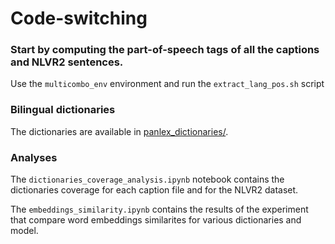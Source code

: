 # Code-switching

### Start by computing the part-of-speech tags of all the captions and NLVR2 sentences.

Use the `multicombo_env` environment and run the `extract_lang_pos.sh` script

### Bilingual dictionaries

The dictionaries are available in [panlex_dictionaries/](panlex_dictionaries).

### Analyses

The `dictionaries_coverage_analysis.ipynb` notebook contains the dictionaries coverage for each caption file and for the NLVR2 dataset.

The `embeddings_similarity.ipynb` contains the results of the experiment that compare word embeddings similarites for various dictionaries and model.
